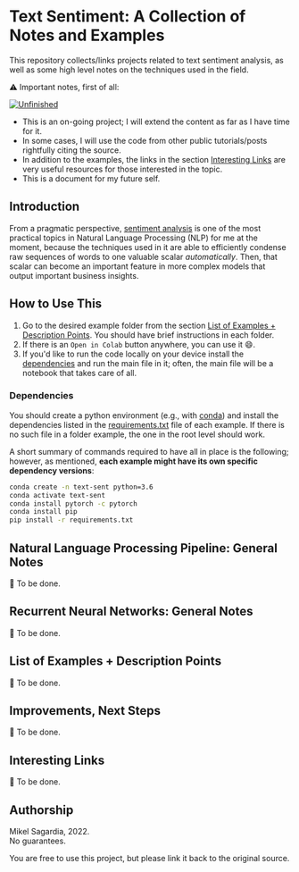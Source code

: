 # Text Sentiment: A Collection of Notes and Examples

This repository collects/links projects related to text sentiment analysis, as well as some high level notes on the techniques used in the field.

:warning: Important notes, first of all:

[![Unfinished](https://img.shields.io/badge/status-unfinished-orange)](https://shields.io/#your-badge)

- This is an on-going project; I will extend the content as far as I have time for it.
- In some cases, I will use the code from other public tutorials/posts rightfully citing the source.
- In addition to the examples, the links in the section [Interesting Links](#interesting-links) are very useful resources for those interested in the topic.
- This is a document for my future self.

## Introduction

From a pragmatic perspective, [sentiment analysis](https://en.wikipedia.org/wiki/Sentiment_analysis) is one of the most practical topics in Natural Language Processing (NLP) for me at the moment, because the techniques used in it are able to efficiently condense raw sequences of words to one valuable scalar *automatically*. Then, that scalar can become an important feature in more complex models that output important business insights.

## How to Use This

1. Go to the desired example folder from the section [List of Examples + Description Points](#list-of-examples--description-points). You should have brief instructions in each folder.
2. If there is an `Open in Colab` button anywhere, you can use it :smile:.
3. If you'd like to run the code locally on your device install the [dependencies](#dependencies) and run the main file in it; often, the main file will be a notebook that takes care of all.

### Dependencies

You should create a python environment (e.g., with [conda](https://docs.conda.io/en/latest/)) and install the dependencies listed in the [requirements.txt](requirements.txt) file of each example. If there is no such file in a folder example, the one in the root level should work.

A short summary of commands required to have all in place is the following; however, as mentioned, **each example might have its own specific dependency versions**:

```bash
conda create -n text-sent python=3.6
conda activate text-sent
conda install pytorch -c pytorch 
conda install pip
pip install -r requirements.txt
```
## Natural Language Processing Pipeline: General Notes

:construction: To be done.
## Recurrent Neural Networks: General Notes

:construction: To be done.

## List of Examples + Description Points

:construction: To be done.

## Improvements, Next Steps

:construction: To be done.

## Interesting Links

:construction: To be done.

## Authorship

Mikel Sagardia, 2022.  
No guarantees.

You are free to use this project, but please link it back to the original source.